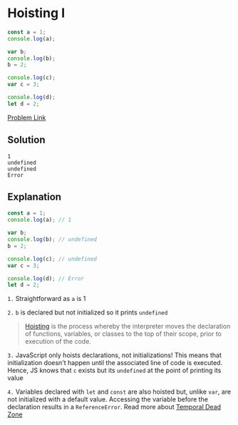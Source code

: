 # Hoisting I

```js
const a = 1;
console.log(a);

var b;
console.log(b);
b = 2;

console.log(c);
var c = 3;

console.log(d);
let d = 2;
```

[Problem Link](https://bigfrontend.dev/quiz/Hoisting-I)

## Solution

```
1
undefined
undefined
Error
```

## Explanation

```js
const a = 1;
console.log(a); // 1

var b;
console.log(b); // undefined
b = 2;

console.log(c); // undefined
var c = 3;

console.log(d); // Error
let d = 2;
```

`1.` Straightforward as `a` is 1

`2.` `b` is declared but not initialized so it prints `undefined`

> [Hoisting](https://developer.mozilla.org/en-US/docs/Glossary/Hoisting) is the process whereby the interpreter moves the declaration of functions, variables, or classes to the top of their scope, prior to execution of the code.

`3.` JavaScript only hoists declarations, not initializations! This means that initialization doesn't happen until the associated line of code is executed. Hence, JS knows that `c` exists but its `undefined` at the point of printing its value

`4.` Variables declared with `let` and `const` are also hoisted but, unlike `var`, are not initialized with a default value. Accessing the variable before the declaration results in a `ReferenceError`. Read more about [Temporal Dead Zone](https://developer.mozilla.org/en-US/docs/Web/JavaScript/Reference/Statements/let#temporal_dead_zone_tdz)
